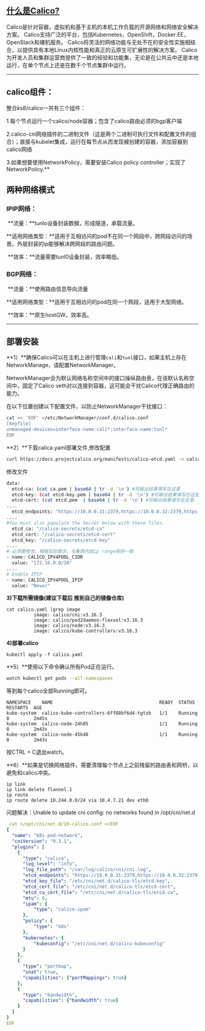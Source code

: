 ## [什么是Calico?](https://www.projectcalico.org/)

Calico是针对容器，虚拟机和基于主机的本机工作负载的开源网络和网络安全解决方案。
Calico支持广泛的平台，包括Kubernetes，OpenShift，Docker EE，OpenStack和裸机服务。
Calico将灵活的网络功能与无处不在的安全性实施相结合，以提供具有本地Linux内核性能和真正的云原生可扩展性的解决方案。
Calico为开发人员和集群运营商提供了一致的经验和功能集，无论是在公共云中还是本地运行，在单个节点上还是在数千个节点集群中运行。

------

## calico组件：

整合ks8/calico一共有三个组件：

1.每个节点运行一个calico/node容器；包含了calico路由必须的bgp客户端

2.calico-cni网络插件的二进制文件（这是两个二进制可执行文件和配置文件的组合）；直接与kubelet集成，运行在每节点从而发现被创建的容器，添加容器到calico网络

3.如果想要使用NetworkPolicy，需要安装Calico policy controller；实现了NetworkPolicy.**

## 两种网络模式

### **IPIP网络**：

​	**流量：**tunlo设备封装数据，形成隧道，承载流量。

​	**适用网络类型：**适用于互相访问的pod不在同一个网段中，跨网段访问的场景。外层封装的ip能够解决跨网段的路由问题。

​	**效率：**流量需要tunl0设备封装，效率略低。

### **BGP网络**：

​	**流量：**使用路由信息导向流量

​	**适用网络类型：**适用于互相访问的pod在同一个网段，适用于大型网络。

​	**效率：**原生hostGW，效率高。

------

## 部署安装

**1）**确保Calico可以在主机上进行管理`cali`和`tunl`接口，如果主机上存在NetworkManage，请配置NetworkManager。

NetworkManager会为默认网络名称空间中的接口操纵路由表，在该默认名称空间中，固定了Calico veth对以连接到容器，这可能会干扰Calico代理正确路由的能力。

在以下位置创建以下配置文件，以防止NetworkManager干扰接口：

```bash
cat << 'EOF' >/etc/NetworkManager/conf.d/calico.conf
[keyfile]
unmanaged-devices=interface-name:cali*;interface-name:tunl*
EOF
```

**2）**下载calica.yaml部署文件,修改配置

```bash
curl https://docs.projectcalico.org/manifests/calico-etcd.yaml -o calico.yaml
```

修改文件

```bash
data:  
  etcd-ca: (cat ca.pem | base64 | tr -d '\n') #将输出结果填写在这里
  etcd-key: (cat etcd-key.pem | base64 | tr -d '\n') #将输出结果填写在这里
  etcd-cert: (cat etcd.pem  | base64 | tr -d '\n') #将输出结果填写在这里
....
  etcd_endpoints: "https://10.0.0.31:2379,https://10.0.0.32:2379,https://10.0.0.33:2379"
....
#You must also populate the Secret below with these files.
  etcd_ca: "/calico-secrets/etcd-ca"
  etcd_cert: "/calico-secrets/etcd-cert"
  etcd_key: "/calico-secrets/etcd-key"
....
# 必须要修改，根据实际需求，与集群内部ip range保持一致
- name: CALICO_IPV4POOL_CIDR
  value: "172.16.0.0/16"
....
# Enable IPIP
- name: CALICO_IPV4POOL_IPIP
  value: "Never"
```

**3)下载所需镜像(建议下载后 推到自己的镜像仓库)**

```
cat calico.yaml |grep image
          image: calico/cni:v3.16.3
          image: calico/pod2daemon-flexvol:v3.16.3
          image: calico/node:v3.16.3
          image: calico/kube-controllers:v3.16.3
```

**4)部署calico**

```
kubectl apply -f calico.yaml
```

**5）**使用以下命令确认所有Pod正在运行。

```bash
watch kubectl get pods --all-namespaces
```

等到每个calico全部Running即可。

```
NAMESPACE    NAME                                       READY  STATUS   RESTARTS  AGE
kube-system  calico-kube-controllers-6ff88bf6d4-tgtzb   1/1    Running  0         2m45s
kube-system  calico-node-24h85                          1/1    Running  0         2m43s
kube-system  calico-node-45k48                          1/1    Running  0         2m43s
```

按CTRL + C退出watch。

**6）**如果是切换网络插件，需要清理每个节点上之前残留的路由表和网桥，以避免和calico冲突。

```
ip link
ip link delete flannel.1
ip route
ip route delete 10.244.0.0/24 via 10.4.7.21 dev eth0 
```

问题解决：Unable to update cni config: no networks found in /opt/cni/net.d

```yaml
 cat >/opt/cni/net.d/10-calico.conf <<EOF
{
  "name": "k8s-pod-network",
  "cniVersion": "0.3.1",
  "plugins": [
    {
      "type": "calico",
      "log_level": "info",
      "log_file_path": "/var/log/calico/cni/cni.log",
      "etcd_endpoints": "https://10.0.0.31:2379,https://10.0.0.32:2379,https://10.0.0.33:2379",
      "etcd_key_file": "/etc/cni/net.d/calico-tls/etcd-key",
      "etcd_cert_file": "/etc/cni/net.d/calico-tls/etcd-cert",
      "etcd_ca_cert_file": "/etc/cni/net.d/calico-tls/etcd-ca",
      "mtu": 0,
      "ipam": {
          "type": "calico-ipam"
      },
      "policy": {
          "type": "k8s"
      },
      "kubernetes": {
          "kubeconfig": "/etc/cni/net.d/calico-kubeconfig"
      }
    },
    {
      "type": "portmap",
      "snat": true,
      "capabilities": {"portMappings": true}
    },
    {
      "type": "bandwidth",
      "capabilities": {"bandwidth": true}
    }
  ]
}
EOF
```

